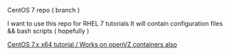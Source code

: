 CentOS 7 repo ( branch )


I want to use this repo for RHEL 7 tutorials
It will contain configuration files && bash scripts ( hopefully )

[CentOS 7.x x64 tutorial / Works on openVZ containers also](https://github.com/cybernet/linux/blob/centos7/tutorials/CentOS7)

